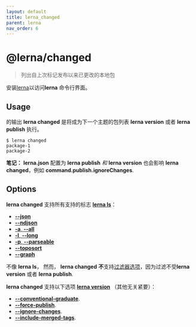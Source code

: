 ```yaml
---
layout: default
title: lerna_changed
parent: lerna
nav_order: 6
---
```

  
  

  # **@lerna/changed**

> 列出自上次标记发布以来已更改的本地包

安装[lerna](https://www.npmjs.com/package/lerna)以访问**lerna** 命令行界面。

## Usage

的输出 **lerna changed** 是将成为下一个主题的包列表 **lerna version** 或者 **lerna publish** 执行。

```
$ lerna changed
package-1
package-2
```

**笔记：** **lerna.json** 配置为 **lerna publish** *和* **lerna version** 也会影响 **lerna changed**，例如 **command.publish.ignoreChanges**.

## Options

**lerna changed** 支持所有支持的标志 [**lerna ls**](https://github.com/lerna/lerna/tree/main/commands/list#options)：

- [**--json**](https://github.com/lerna/lerna/tree/main/commands/list#--json)
- [**--ndjson**](https://github.com/lerna/lerna/tree/main/commands/list#--ndjson)
- [**-a**, **--all**](https://github.com/lerna/lerna/tree/main/commands/list#--all)
- [**-l**, **--long**](https://github.com/lerna/lerna/tree/main/commands/list#--long)
- [**-p**, **--parseable**](https://github.com/lerna/lerna/tree/main/commands/list#--parseable)
- [**--toposort**](https://github.com/lerna/lerna/tree/main/commands/list#--toposort)
- [**--graph**](https://github.com/lerna/lerna/tree/main/commands/list#--graph)

不像 **lerna ls**， 然而， **lerna changed** **不**支持[过滤器选项](https://www.npmjs.com/package/@lerna/filter-options)，因为过滤不受**lerna version** 或者 **lerna publish**.

**lerna changed** 支持以下选项 [**lerna version**](https://github.com/lerna/lerna/tree/main/commands/version#options) （其他无关紧要）：

- [**--conventional-graduate**](https://github.com/lerna/lerna/tree/main/commands/version#--conventional-graduate).
- [**--force-publish**](https://github.com/lerna/lerna/tree/main/commands/version#--force-publish).
- [**--ignore-changes**](https://github.com/lerna/lerna/tree/main/commands/version#--ignore-changes).
- [**--include-merged-tags**](https://github.com/lerna/lerna/tree/main/commands/version#--include-merged-tags).
